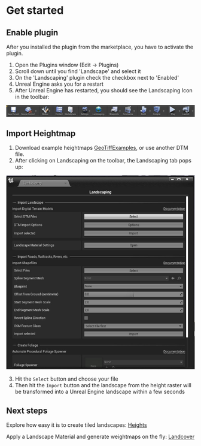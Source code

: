 # Get started

## Enable plugin

After you installed the plugin from the marketplace, you have to activate the plugin.

1) Open the Plugins window (Edit -> Plugins)
2) Scroll down until you find 'Landscape' and select it
3) On the 'Landscaping' plugin check the checkbox next to 'Enabled'
4) Unreal Engine asks you for a restart
5) After Unreal Engine has restarted, you should see the Landscaping Icon in the toolbar:

![Toolbar with Landscaping](_media/ue4_toolbar_with_landscaping.jpg)

## Import Heightmap

1) Download example heightmaps [GeoTiffExamples](_media/GeoTiffExamples.zip), or use another DTM file.
2) After clicking on Landscaping on the toolbar, the Landscaping tab pops up:

![Landscaping Tab](_media/ue4_landscaping_tab.jpg)

3) Hit the `Select` button and choose your file
4) Then hit the `Import` button and the landscape from the height raster will be transformed into a Unreal Engine landscape within a few seconds

## Next steps

Explore how easy it is to create tiled landscapes: [Heights](heights.md?id=heights)

Apply a Landscape Material and generate weightmaps on the fly: [Landcover](landcover.md?id=landcover)
